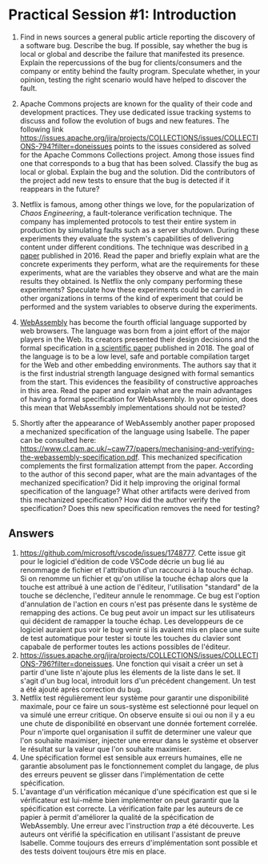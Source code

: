 # Practical Session #1: Introduction

1. Find in news sources a general public article reporting the discovery of a software bug. Describe the bug. If possible, say whether the bug is local or global and describe the failure that manifested its presence. Explain the repercussions of the bug for clients/consumers and the company or entity behind the faulty program. Speculate whether, in your opinion, testing the right scenario would have helped to discover the fault.

2. Apache Commons projects are known for the quality of their code and development practices. They use dedicated issue tracking systems to discuss and follow the evolution of bugs and new features. The following link https://issues.apache.org/jira/projects/COLLECTIONS/issues/COLLECTIONS-794?filter=doneissues points to the issues considered as solved for the Apache Commons Collections project. Among those issues find one that corresponds to a bug that has been solved. Classify the bug as local or global. Explain the bug and the solution. Did the contributors of the project add new tests to ensure that the bug is detected if it reappears in the future?

3. Netflix is famous, among other things we love, for the popularization of *Chaos Engineering*, a fault-tolerance verification technique. The company has implemented protocols to test their entire system in production by simulating faults such as a server shutdown. During these experiments they evaluate the system's capabilities of delivering content under different conditions. The technique was described in [a paper](https://arxiv.org/ftp/arxiv/papers/1702/1702.05843.pdf) published in 2016. Read the paper and briefly explain what are the concrete experiments they perform, what are the requirements for these experiments, what are the variables they observe and what are the main results they obtained. Is Netflix the only company performing these experiments? Speculate how these experiments could be carried in other organizations in terms of the kind of experiment that could be performed and the system variables to observe during the experiments.

4. [WebAssembly](https://webassembly.org/) has become the fourth official language supported by web browsers. The language was born from a joint effort of the major players in the Web. Its creators presented their design decisions and the formal specification in [a scientific paper](https://people.mpi-sws.org/~rossberg/papers/Haas,%20Rossberg,%20Schuff,%20Titzer,%20Gohman,%20Wagner,%20Zakai,%20Bastien,%20Holman%20-%20Bringing%20the%20Web%20up%20to%20Speed%20with%20WebAssembly.pdf) published in 2018. The goal of the language is to be a low level, safe and portable compilation target for the Web and other embedding environments. The authors say that it is the first industrial strength language designed with formal semantics from the start. This evidences the feasibility of constructive approaches in this area. Read the paper and explain what are the main advantages of having a formal specification for WebAssembly. In your opinion, does this mean that WebAssembly implementations should not be tested? 

5.  Shortly after the appearance of WebAssembly another paper proposed a mechanized specification of the language using Isabelle. The paper can be consulted here: https://www.cl.cam.ac.uk/~caw77/papers/mechanising-and-verifying-the-webassembly-specification.pdf. This mechanized specification complements the first formalization attempt from the paper. According to the author of this second paper, what are the main advantages of the mechanized specification? Did it help improving the original formal specification of the language? What other artifacts were derived from this mechanized specification? How did the author verify the specification? Does this new specification removes the need for testing?

## Answers
1. https://github.com/microsoft/vscode/issues/1748777. Cette issue git pour le logiciel d'édition de code VSCode décrie un bug lié au renommage de fichier et l'attribution d'un raccourci à la touche échap. Si on renomme un fichier et qu'on utilise la touche échap alors que la touche est attribué à une action de l'éditeur, l'utilisation "standard" de la touche se déclenche, l'editeur annule le renommage. Ce bug est l'option d'annulation de l'action en cours n'est pas présente dans le système de remapping des actions. Ce bug peut avoir un impact sur les utilisateurs qui décident de ramapper la touche échap. Les developpeurs de ce logiciel auraient pus voir le bug venir si ils avaient mis en place une suite de test automatique pour tester si toute les touches du clavier sont capabale de performer toutes les actions possibles de l'éditeur.
2. https://issues.apache.org/jira/projects/COLLECTIONS/issues/COLLECTIONS-796?filter=doneissues. Une fonction qui visait a créer un set à partir d'une liste n'ajoute plus les élements de la liste dans le set. Il s'agit d'un bug local, introduit lors d'un précédent changement. Un test a été ajouté après correction du bug.
3. Netflix test régulièrement leur système pour garantir une disponibilité maximale, pour ce faire un sous-système est selectionné pour lequel on va simulé une erreur critique. On observe ensuite si oui ou non il y a eu une chute de disponibilité en observant une donnée fortement correlée. Pour n'importe quel organisation il suffit de determiner une valeur que l'on souhaite maximiser, injecter une erreur dans le système et observer le résultat sur la valeur que l'on souhaite maximiser.
4. Une spécification formel est sensible aux erreurs humaines, elle ne garantie absolument pas le fonctionnement complet du langage, de plus des erreurs peuvent se glisser dans l'implémentation de cette spécification.
5. L'avantage d'un vérification mécanique d'une spécification est que si le vérificateur est lui-même bien implémenter on peut garantir que la spécification est correcte. La vérification faite par les auteurs de ce papier à permit d'améliorer la qualité de la spécification de WebAssembly. Une erreur avec l'instruction *trap* a été découverte. Les auteurs ont vérifié la spécification en utilisant l'assistant de preuve Isabelle. Comme toujours des erreurs d'implémentation sont possible et des tests doivent toujours être mis en place.

